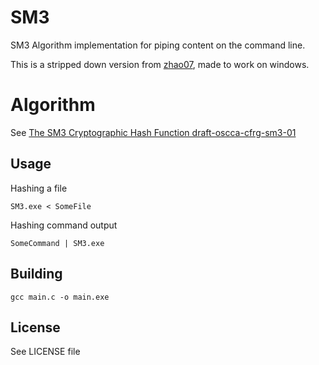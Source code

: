 # SM3

SM3 Algorithm implementation for piping content on the command line.

This is a stripped down version from [zhao07](https://github.com/zhao07/libsm3),
made to work on windows.

# Algorithm

See [The SM3 Cryptographic Hash Function draft-oscca-cfrg-sm3-01](https://tools.ietf.org/id/draft-oscca-cfrg-sm3-01.html)

## Usage

Hashing a file

    SM3.exe < SomeFile

Hashing command output

    SomeCommand | SM3.exe

## Building

    gcc main.c -o main.exe

## License

See LICENSE file

